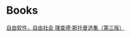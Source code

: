 # Books  

[⾃由软件，⾃由社会  理查德·斯托曼选集（第三版）](http://download-mirror.savannah.gnu.org/releases//blug/fsfs-zh/fsfs-zh.pdf)
